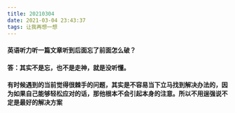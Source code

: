 ```yaml
---
title: 20210304
date: 2021-03-04 23:43:37
tags: 让我再想一想
---
```

#### 英语听力听一篇文章听到后面忘了前面怎么破？
#### 答：其实不是忘，也不是走神，就是没听懂。

#### 有时候遇到的当前觉得很棘手的问题，其实是不容易当下立马找到解决办法的，因为如果自己能够轻松应对的话，那他根本不会引起本身的注意。所以不用逞强说不定是最好的解决方案